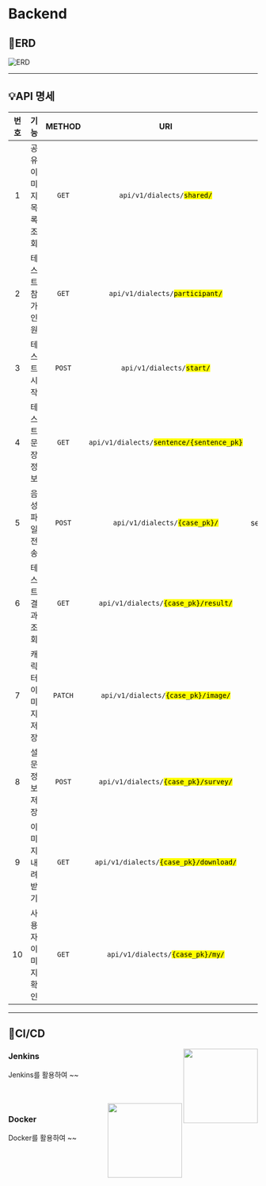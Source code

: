 # Backend

## 🧣ERD

![ERD](https://user-images.githubusercontent.com/42627507/163178479-4e68b652-86da-4a46-afe8-fedd62768444.png)

--- 

## 💡API 명세
|번호| 기능 | METHOD | URI | PARAMETERS |
|:----:|:------:|:------:|:------:|:------:|
| 1 | 공유 이미지 목록 조회 | `GET` | <code>api/v1/dialects/<mark>shared/</mark></code> | |
| 2 | 테스트 참가 인원 | `GET` | <code>api/v1/dialects/<mark>participant/</mark></code> | |
| 3 | 테스트 시작 | `POST` | <code>api/v1/dialects/<mark>start/</mark></code> | |
| 4 | 테스트 문장 정보 | `GET` | <code>api/v1/dialects/<mark>sentence/{sentence_pk}</mark></code> | |
| 5 | 음성 파일 전송 | `POST` | <code>api/v1/dialects/<mark>{case_pk}/</mark></code> | sentence=`sentence_pk` |
| 6 | 테스트 결과 조회 | `GET` | <code>api/v1/dialects/<mark>{case_pk}/result/</mark></code> | reuse=True, reuse=False |
| 7 | 캐릭터 이미지 저장 | `PATCH` | <code>api/v1/dialects/<mark>{case_pk}/image/</mark></code> | |
| 8 | 설문 정보 저장 | `POST` | <code>api/v1/dialects/<mark>{case_pk}/survey/</mark></code> | |
| 9 | 이미지 내려받기 | `GET` | <code>api/v1/dialects/<mark>{case_pk}/download/</mark></code> | |
| 10 | 사용자 이미지 확인 | `GET` | <code>api/v1/dialects/<mark>{case_pk}/my/</mark></code> | |

--- 

## 🎡CI/CD

<img align = "right" src="https://velog.velcdn.com/images/soover/post/e6896a09-5802-46dc-af32-15af096e9123/Jenkins.png" width="150">

### Jenkins

Jenkins를 활용하여 ~~

<br>
<br>

<img align = "right" src="https://blog.kakaocdn.net/dn/H8U2C/btrcQfxb7XO/LtSpjuVBVUJ1DN6DDsbHLK/img.png" width="150">

### Docker

Docker를 활용하여 ~~


